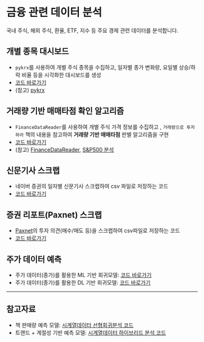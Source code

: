 # 금융 관련 데이터 분석

국내 주식, 해외 주식, 환율, ETF, 지수 등 주요 경제 관련 데이터를 분석합니다. 

## 개별 종목 대시보드
- `pykrx`를 사용하여 개별 주식 종목을 수집하고, 일자별 종가 변화량, 요일별 상승/하락 비율 등을 시각화한 대시보드를 생성
- [코드 바로가기](https://github.com/Clinda02/Financial_data_analysis/blob/main/Securities_Industry/PyKrx_com2us_dashboard.ipynb)
- (참고) [pykrx](https://github.com/sharebook-kr/pykrx)


## 거래량 기반 매매타점 확인 알고리즘
- `FinanceDataReader`를 사용하여 개별 주식 가격 정보를 수집하고 , `거래량으로 투자하라` 책의 내용을 참고하여 **거래량 기반 매매타점** 판별 알고리즘을 구현
- [코드 바로가기](https://github.com/Clinda02/financial_data_analysis/blob/main/Fdr_volume_mass_analysis.ipynb)
- (참고) [FinanceDataReader](https://financedata.github.io/posts/finance-data-reader-users-guide.html), [S&P500 분석]()

## 신문기사 스크랩
- 네이버 증권의 일자별 신문기사 스크랩하여 csv 파일로 저장하는 코드
- [코드 바로가기](https://github.com/Clinda02/Financial_data_analysis/blob/main/Securities_Industry/Finance_news_scarp.ipynb)

## 증권 리포트(Paxnet) 스크랩
- [Paxnet](https://www.paxnet.co.kr/stock/report/report?menuCode=2222)의 투자 의견(매수/매도 등)을 스크랩하여 csv파일로 저장하는 코드
- [코드 바로가기](https://github.com/Clinda02/financial_data_analysis/blob/main/Paxnet_Stock_Report_Scrap.ipynb)

## 주가 데이터 예측
- 주가 데이터(종가)를 활용한 ML 기반 회귀모델: [코드 바로가기]()
- 주가 데이터(종가)를 활용한 DL 기반 회귀모델: [코드 바로가기]()

--------
## 참고자료
- 책 판매량 예측 모델: [시계열데이터 선형회귀분석 코드]()
- 트랜드 + 계절성 기반 예측 모델: [시계열데이터 하이브리드 분석 코드]()
